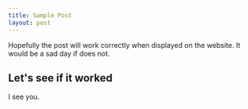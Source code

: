 ```yaml
---
title: Sample Post
layout: post
---
```


Hopefully the post will work correctly when displayed on the website. It would be a sad day if does not.

## Let's see if it worked

I see you.
